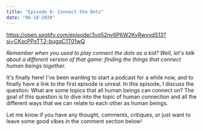 ```yaml
---
title: "Episode 0: Connect the Dots"
date: "06-18-2020"
---
```


https://open.spotify.com/episode/3vq52nv6P6W2KyRwvvdS13?si=CKscPPxTT2-bugqC1T01wQ


_Remember when you used to play connect the dots as a kid? Well, let's talk about a different version of that game: finding the things that connect human beings together._


It's finally here! I've been wanting to start a podcast for a while now, and to finally have a link to the first episode is unreal. In this episode, I discuss the question: What are some topics that all human beings can connect on?  The goal of this question is to dive into the topic of human connection and all the different ways that we can relate to each other as human beings. 

Let me know if you have any thought, comments, critiques, or just want to leave some good vibes in the comment section below!
